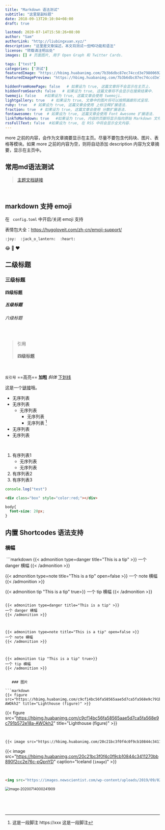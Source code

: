 ```yaml
---
title: "Markdown 语法测试"
subtitle: "这里是副标题"
date: 2018-09-13T20:10:04+08:00
draft: true

lastmod: 2020-07-14T15:58:26+08:00
author: "Sam"
authorLink: "http://liubingxuan.xyz/"
description: "这里是文章描述，本文将测试一些MD功能和语法"
license: "转载请注明出处"    
images: [] # 页面图片, 用于 Open Graph 和 Twitter Cards.

tags: ["test"]
categories: ["测试"]
featuredImage: "https://hbimg.huabanimg.com/7b3b6dbc87ec74ccd3e798006923b0f1f9b3858829ddc-ZEGYvB"
featuredImagePreview: "https://hbimg.huabanimg.com/7b3b6dbc87ec74ccd3e798006923b0f1f9b3858829ddc-ZEGYvB"

hiddenFromHomePage: false   # 如果设为 true, 这篇文章将不会显示在主页上.
hiddenFromSearch: false   # 如果设为 true, 这篇文章将不会显示在搜索结果中.
twemoji: false    #如果设为 true, 这篇文章会使用 twemoji.
lightgallery: true   # 如果设为 true, 文章中的图片将可以按照画廊形式呈现.
ruby: true   # 如果设为 true, 这篇文章会使用 上标注释扩展语法.
fraction: true  # 如果设为 true, 这篇文章会使用 分数扩展语法.
fontawesome: true  # 如果设为 true, 这篇文章会使用 Font Awesome 扩展语法.
linkToMarkdown: true   #如果设为 true, 内容的页脚将显示指向原始 Markdown 文件的链接.
rssFullText: false  #如果设为 true, 在 RSS 中将会显示全文内容.
---
```


more 之前的内容，会作为文章摘要显示在主页。尽量不要包含代码块、图片、表格等模块。如果 more 之前的内容为空，则将自动添加 description 内容为文章摘要，显示在主页中。 <!--more-->

## 常用md语法测试

>   [主题文档链接](https://hugoloveit.com/zh-cn/theme-documentation-content/#3-%E5%86%85%E5%AE%B9%E6%91%98%E8%A6%81)

  ​	

## markdown 支持 emoji

在 ` config.toml` 中开启/关闭 emoji 支持

表情包大全：https://hugoloveit.com/zh-cn/emoji-support/

```
:joy:  :jack_o_lantern:  :heart:
```
:joy:  :jack_o_lantern:  :heart:





##  二级标题

### 三级标题

#### 四级标题

##### 五级标题

###### 六级标题

​	

>   引用
>
>   #### 四级标题

​	

`反引号`   ==高亮==   **加粗**   *斜体*    <u>下划线</u>

这是一个[链接](https://gohugo.io/getting-started/quick-start/)哦。
​	  

+   无序列表
+   无序列表
    +   无序列表
        +   无序列表
        +   无序列表 [^1]
+   无序列表
+   无序列表

[^1]: 这是一段脚注 https://xxx 这是一段脚注 


​	

1.  有序列表1
    +    无序列表
    +    无序列表
2.  有序列表2
3.  有序列表3


```js
console.log("test")
```

```html
<div class="box" style="color:red;"></div>
```

```css
body{
  font-size: 20px;
}
```



## 内置 Shortcodes 语法支持
### 横幅

​	```markdown
{{< admonition type=danger title="This is a tip" >}}
一个 danger 横幅
{{< /admonition >}}

{{< admonition type=note title="This is a tip" open=false >}}
一个 note 横幅
{{< /admonition >}}

{{< admonition tip "This is a tip" true>}}
一个 tip 横幅
{{< /admonition >}}
```

{{< admonition type=danger title="This is a tip" >}}
一个 danger 横幅
{{< /admonition >}}

​	

{{< admonition type=note title="This is a tip" open=false >}}
一个 note 横幅
{{< /admonition >}}

​	

{{< admonition tip "This is a tip" true>}}
一个 tip 横幅
{{< /admonition >}}


​	### 图片

​```markdown
{{< figure src="https://hbimg.huabanimg.com/c9cf14bc56fa58565aae5d7ca5fa568e9c791b572e18a-AWOkh2" title="Lighthouse (figure)" >}}
```
{{< figure src="https://hbimg.huabanimg.com/c9cf14bc56fa58565aae5d7ca5fa568e9c791b572e18a-AWOkh2" title="Lighthouse (figure)" >}}

​	
```markdown
{{< image src="https://hbimg.huabanimg.com/20c21bc3f0f4c0f9cb10844c3411270bb890f2cc2e76c-pQpnYD" caption="Iceland (`image`)"   >}}
```
{{< image src="https://hbimg.huabanimg.com/20c21bc3f0f4c0f9cb10844c3411270bb890f2cc2e76c-pQpnYD" caption="Iceland (`image`)"   >}}

​	

```markdown
<img src="https://images.newscientist.com/wp-content/uploads/2019/09/02140648/1-vatnajokull-ice-cave-150131_mg_3748.jpg?width=1200" alt="image-20200714000241909" style="zoom: 80%;" />
```
<img src="https://images.newscientist.com/wp-content/uploads/2019/09/02140648/1-vatnajokull-ice-cave-150131_mg_3748.jpg?width=1200" alt="image-20200714000241909" style="zoom: 80%;" />

​	


​	


